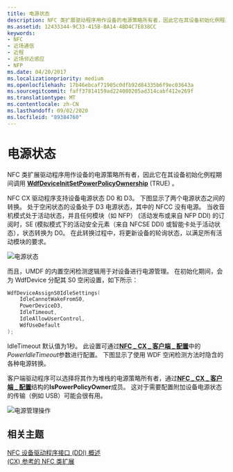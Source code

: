 ```yaml
---
title: 电源状态
description: NFC 类扩展驱动程序用作设备的电源策略所有者，因此它在其设备初始化例程期间调用 WdfDeviceInitSetPowerPolicyOwnership (TRUE) 。
ms.assetid: 12433344-9C33-415B-BA14-4BD4C7E838CC
keywords:
- NFC
- 近场通信
- 近程
- 近场邻近感应
- NFP
ms.date: 04/20/2017
ms.localizationpriority: medium
ms.openlocfilehash: 17b46ebcaf71905c0dfb92d84335b6f9ec03643a
ms.sourcegitcommit: faff37814159ad224080205ad314cabf412e269f
ms.translationtype: MT
ms.contentlocale: zh-CN
ms.lasthandoff: 09/02/2020
ms.locfileid: "89384760"
---
```

# <a name="power-states"></a>电源状态


NFC 类扩展驱动程序用作设备的电源策略所有者，因此它在其设备初始化例程期间调用 [**WdfDeviceInitSetPowerPolicyOwnership**](/windows-hardware/drivers/ddi/wdfdevice/nf-wdfdevice-wdfdeviceinitsetpowerpolicyownership) (TRUE) 。

NFC CX 驱动程序支持设备电源状态 D0 和 D3。 下图显示了两个电源状态之间的转换。 处于空闲状态的设备处于 D3 电源状态，其中的 NFCC 没有电源。 当收音机模式处于活动状态，并且任何模块（如 NFP） (活动发布或来自 NFP DDI) 的订阅时，SE (模拟模式下的活动安全元素（来自 NFCSE DDI) 或智能卡处于活动状态），状态转换为 D0。 在此转换过程中，将更新设备的轮询状态，以满足所有活动模块的要求。

![电源状态](images/powerstate.png)

而且，UMDF 的内置空闲检测逻辑用于对设备进行电源管理。 在初始化期间，会为 WdfDevice 分配其 S0 空闲设置，如下所示：

```cpp
WdfDeviceAssignS0IdleSettings(
    IdleCannotWakeFromS0,
    PowerDeviceD3,
    IdleTimeout,
    IdleAllowUserControl,
    WdfUseDefault
);
```

IdleTimeout 默认值为1秒。 此设置可通过[**NFC \_ CX \_ 客户端 \_ 配置**](/windows-hardware/drivers/ddi/nfccx/ns-nfccx-_nfc_cx_client_config)中的*PowerIdleTimeout*参数进行配置。 下图显示了使用 WDF 空闲检测方法时隐含的各种电源转换。

客户端驱动程序可以选择将其作为堆栈的电源策略所有者，通过[**NFC \_ CX \_ 客户端 \_ 配置**](/windows-hardware/drivers/ddi/nfccx/ns-nfccx-_nfc_cx_client_config)结构的**IsPowerPolicyOwner**成员。 这对于需要配置附加设备电源状态的传输（例如 USB）可能会很有用。

![电源管理操作](images/powermanagementoperations.png)

 

 
## <a name="related-topics"></a>相关主题
[NFC 设备驱动程序接口 (DDI) 概述](/windows-hardware/drivers/ddi/index)  
[ (CX) 参考的 NFC 类扩展](/windows-hardware/drivers/ddi/index)